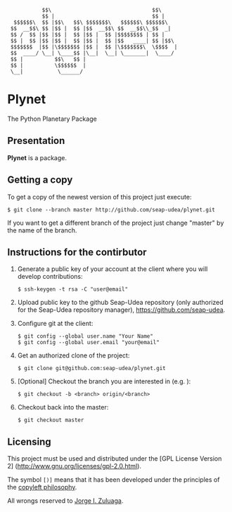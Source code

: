 ```
           $$\                                $$\     
           $$ |                               $$ |    
  $$$$$$\  $$ |$$\   $$\ $$$$$$$\   $$$$$$\ $$$$$$\   
 $$  __$$\ $$ |$$ |  $$ |$$  __$$\ $$  __$$\\_$$  _|  
 $$ /  $$ |$$ |$$ |  $$ |$$ |  $$ |$$$$$$$$ | $$ |    
 $$ |  $$ |$$ |$$ |  $$ |$$ |  $$ |$$   ____| $$ |$$\ 
 $$$$$$$  |$$ |\$$$$$$$ |$$ |  $$ |\$$$$$$$\  \$$$$  |
 $$  ____/ \__| \____$$ |\__|  \__| \_______|  \____/ 
 $$ |          $$\   $$ |                             
 $$ |          \$$$$$$  |                             
 \__|           \______/                            

```

# Plynet
The Python Planetary Package

Presentation
------------

**Plynet** is a package.

Getting a copy
--------------

To get a copy of the newest version of this project just execute:

```
$ git clone --branch master http://github.com/seap-udea/plynet.git
```

If you want to get a different branch of the project just change
"master" by the name of the branch.

Instructions for the contirbutor
--------------------------------

1. Generate a public key of your account at the client where you will
   develop contributions:
   
   ```
   $ ssh-keygen -t rsa -C "user@email"
   ```

2. Upload public key to the github Seap-Udea repository (only authorized
   for the Seap-Udea repository manager), https://github.com/seap-udea.

3. Configure git at the client:

   ```
   $ git config --global user.name "Your Name"
   $ git config --global user.email "your@email"
   ```

4. Get an authorized clone of the project:

   ```
   $ git clone git@github.com:seap-udea/plynet.git
   ```

5. [Optional] Checkout the branch you are interested in
   (e.g. <branch>):

   ```
   $ git checkout -b <branch> origin/<branch>
   ```

6. Checkout back into the master:

   ```
   $ git checkout master
   ```

Licensing
---------

This project must be used and distributed under the [GPL License
Version 2] (http://www.gnu.org/licenses/gpl-2.0.html).

The symbol `[)]` means that it has been developed under the principles
of the [copyleft philosophy](http://en.wikipedia.org/wiki/Copyleft).

All wrongs reserved to [Jorge
I. Zuluaga](mailto:jorge.zuluaga@udea.edu.co).
